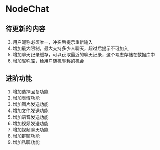 # NodeChat

## 待更新的内容

3. 用户昵称必须唯一，冲突后提示重新输入
5. 增加最大限制，最大支持多少人聊天，超过后提示不可加入
6. 增加聊天记录缓存，可以获取最近的聊天记录，这个考虑存储在数据库中
7. 增加昵称库，给用户随机昵称的机会

## 进阶功能

1. 增加选择回复功能
2. 增加表情功能
3. 增加图片发送功能
4. 增加文件发送功能
5. 增加语音发送功能
6. 增加视频发送功能
7. 增加视频聊天功能
8. 增加群聊功能
9. 增加私聊功能

